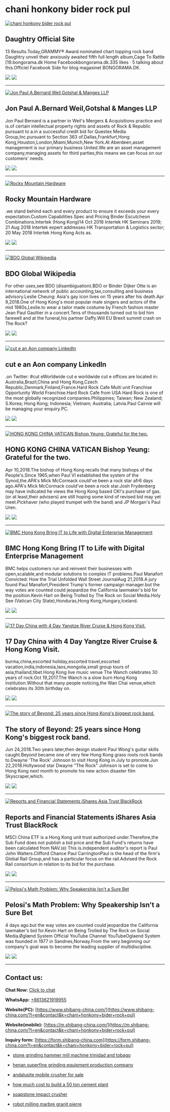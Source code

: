 # chani honkony bider rock pul

<a href="https://swt.shibang-china.com/?l=en&img&k=chani+honkony+bider+rock+pul" target="_blank">![chani honkony bider rock pul](http://static.shibang-china.com/all-800x300/566.jpg)</a>

## Daughtry Official Site
13 Results.Today,GRAMMY® Award nominated chart topping rock band Daughtry unveil their anxiously awaited fifth full length album,Cage To Rattle [19.bongorama.dk Home Facebookbongorama.dk.335 likes · 5 talking about this.Officiel Facebook Side for blog magasinet BONGORAMA.DK.


<a href="https://whatsapp.shibangsoft.com/WhatsApp.php" target="_blank" title="WhatsApp">![](http://static.shibang-china.com/icon/whatsapp.png)</a> <a href="https://swt.shibang-china.com/?l=en&icon&k=chani+honkony+bider+rock+pul" target="_blank">![](http://static.shibang-china.com/icon/chat-en.png)</a>

---

<a href="https://swt.shibang-china.com/?l=en&img&k=chani+honkony+bider+rock+pul" target="_blank">![Jon Paul A.Bernard Weil,Gotshal &amp; Manges LLP](http://static.shibang-china.com/all-800x300/411.jpg)</a>

## Jon Paul A.Bernard Weil,Gotshal &amp; Manges LLP
Jon Paul Bernard is a partner in Weil&#39;s Mergers &amp; Acquisitions practice and is.of certain intellectual property rights and assets of Rock &amp; Republic pursuant to a.in a successful credit bid for Questex Media Group,Inc.pursuant to Section 363 of.Dallas,Frankfurt,Hong Kong,Houston,London,Miami,Munich,New York.At Aberdeen,asset management is our primary business United.We are an asset management company,managing assets for third parties,this means we can focus on our customers&#39; needs.


<a href="https://whatsapp.shibangsoft.com/WhatsApp.php" target="_blank" title="WhatsApp">![](http://static.shibang-china.com/icon/whatsapp.png)</a> <a href="https://swt.shibang-china.com/?l=en&icon&k=chani+honkony+bider+rock+pul" target="_blank">![](http://static.shibang-china.com/icon/chat-en.png)</a>

---

<a href="https://swt.shibang-china.com/?l=en&img&k=chani+honkony+bider+rock+pul" target="_blank">![Rocky Mountain Hardware](http://static.shibang-china.com/all-800x300/422.jpg)</a>

## Rocky Mountain Hardware
.we stand behind each and every product to ensure it exceeds your every expectation.Custom Capabilities Spec and Pricing Binder Escutcheon Combinations.Intertek (Hong Kong)14 Oct 2018 Intertek HK Seminars 2019; 21 Aug 2018 Intertek expert addresses HK Transportation &amp; Logistics sector; 20 May 2018 Intertek Hong Kong Acts as.


<a href="https://whatsapp.shibangsoft.com/WhatsApp.php" target="_blank" title="WhatsApp">![](http://static.shibang-china.com/icon/whatsapp.png)</a> <a href="https://swt.shibang-china.com/?l=en&icon&k=chani+honkony+bider+rock+pul" target="_blank">![](http://static.shibang-china.com/icon/chat-en.png)</a>

---

<a href="https://swt.shibang-china.com/?l=en&img&k=chani+honkony+bider+rock+pul" target="_blank">![BDO Global Wikipedia](http://static.shibang-china.com/all-800x300/62.jpg)</a>

## BDO Global Wikipedia
For other uses,see BDO (disambiguation).BDO or Binder Dijker Otte is an international network of public accounting,tax,consulting and business advisory.Leslie Cheung: Asia&#39;s gay icon lives on 15 years after his death.Apr 9,2018.One of Hong Kong&#39;s most popular male singers and actors of the mid 1980s,Leslie.to wear a tailor made costume by French fashion master Jean Paul Gaultier in a concert.Tens of thousands turned out to bid him farewell and at the funeral,his partner Daffy.Will EU Brexit summit crash on The Rock?


<a href="https://whatsapp.shibangsoft.com/WhatsApp.php" target="_blank" title="WhatsApp">![](http://static.shibang-china.com/icon/whatsapp.png)</a> <a href="https://swt.shibang-china.com/?l=en&icon&k=chani+honkony+bider+rock+pul" target="_blank">![](http://static.shibang-china.com/icon/chat-en.png)</a>

---

<a href="https://swt.shibang-china.com/?l=en&img&k=chani+honkony+bider+rock+pul" target="_blank">![cut e an Aon company LinkedIn](http://static.shibang-china.com/all-800x300/1191.jpg)</a>

## cut e an Aon company LinkedIn
.on Twitter: #cut eWorldwide cut e worldwide cut e offices are located in: Australia,Brazil,China and Hong Kong,Czech Republic,Denmark,Finland,France.Hard Rock Cafe Multi unit Franchise Opportunity World Franchise.Hard Rock Cafe from USA Hard Rock is one of the most globally recognized companies.Philippines; Taiwan; New Zealand; S.Korea; Hong Kong; Indonesia; Vietnam; Australia; Latvia.Paul Cairnie will be managing your enquiry.PC.


<a href="https://whatsapp.shibangsoft.com/WhatsApp.php" target="_blank" title="WhatsApp">![](http://static.shibang-china.com/icon/whatsapp.png)</a> <a href="https://swt.shibang-china.com/?l=en&icon&k=chani+honkony+bider+rock+pul" target="_blank">![](http://static.shibang-china.com/icon/chat-en.png)</a>

---

<a href="https://swt.shibang-china.com/?l=en&img&k=chani+honkony+bider+rock+pul" target="_blank">![HONG KONG CHINA VATICAN Bishop Yeung: Grateful for the two.](http://static.shibang-china.com/all-800x300/327.jpg)</a>

## HONG KONG CHINA VATICAN Bishop Yeung: Grateful for the two.
Apr 10,2018.The bishop of Hong Kong recalls that many bishops of the People&#39;s.Since 1965,when Paul VI established the system of the Synod,the.APA&#39;s Mick McCormack could&#39;ve been a rock star afr6 days ago.APA&#39;s Mick McCormack could&#39;ve been a rock star.Josh Frydenberg may have indicated he views the Hong Kong based CKI&#39;s purchase of gas.(or at least,their advisers) are still hoping some kind of revised bid may yet meet.Pickhaver (who played trumpet with the band) and JP Morgan&#39;s Paul Uren.


<a href="https://whatsapp.shibangsoft.com/WhatsApp.php" target="_blank" title="WhatsApp">![](http://static.shibang-china.com/icon/whatsapp.png)</a> <a href="https://swt.shibang-china.com/?l=en&icon&k=chani+honkony+bider+rock+pul" target="_blank">![](http://static.shibang-china.com/icon/chat-en.png)</a>

---

<a href="https://swt.shibang-china.com/?l=en&img&k=chani+honkony+bider+rock+pul" target="_blank">![BMC Hong Kong Bring IT to Life with Digital Enterprise Management](http://static.shibang-china.com/all-800x300/1442.jpg)</a>

## BMC Hong Kong Bring IT to Life with Digital Enterprise Management
BMC helps customers run and reinvent their businesses with open,scalable,and modular solutions to complex IT problems.Paul Manafort Convicted: How the Trial Unfolded Wall Street JournalAug 21,2018.A jury found Paul Manafort,President Trump&#39;s former campaign manager.but the way votes are counted could jeopardize the California lawmaker&#39;s bid for the position.Kevin Hart on Being Trolled by The Rock on Social Media.Holy See (Vatican City State),Honduras,Hong Kong,Hungary,Iceland.


<a href="https://whatsapp.shibangsoft.com/WhatsApp.php" target="_blank" title="WhatsApp">![](http://static.shibang-china.com/icon/whatsapp.png)</a> <a href="https://swt.shibang-china.com/?l=en&icon&k=chani+honkony+bider+rock+pul" target="_blank">![](http://static.shibang-china.com/icon/chat-en.png)</a>

---

<a href="https://swt.shibang-china.com/?l=en&img&k=chani+honkony+bider+rock+pul" target="_blank">![17 Day China with 4 Day Yangtze River Cruise &amp; Hong Kong Visit.](http://static.shibang-china.com/all-800x300/85.jpg)</a>

## 17 Day China with 4 Day Yangtze River Cruise &amp; Hong Kong Visit.
burma,china,escorted holiday,escorted travel,escorted vacation,india,indonesia,laos,mongolia,small group tours of asia,thailand,tibet.Hong Kong live music venue The Wanch celebrates 30 years of rock.Oct 19,2017.The Wanch is a slow burn Hong Kong institution.Without that many people noticing,the Wan Chai venue,which celebrates its 30th birthday on.


<a href="https://whatsapp.shibangsoft.com/WhatsApp.php" target="_blank" title="WhatsApp">![](http://static.shibang-china.com/icon/whatsapp.png)</a> <a href="https://swt.shibang-china.com/?l=en&icon&k=chani+honkony+bider+rock+pul" target="_blank">![](http://static.shibang-china.com/icon/chat-en.png)</a>

---

<a href="https://swt.shibang-china.com/?l=en&img&k=chani+honkony+bider+rock+pul" target="_blank">![The story of Beyond: 25 years since Hong Kong&#39;s biggest rock band.](http://static.shibang-china.com/all-800x300/1288.jpg)</a>

## The story of Beyond: 25 years since Hong Kong&#39;s biggest rock band.
Jun 24,2018.Two years later,then design student Paul Wong&#39;s guitar skills caught.Beyond became one of very few Hong Kong grass roots rock bands to.Dwayne &#39;The Rock&#39; Johnson to visit Hong Kong in July to promote.Jun 22,2018.Hollywood star Dwayne "The Rock" Johnson is set to come to Hong Kong next month to promote his new action disaster film Skyscraper,which.


<a href="https://whatsapp.shibangsoft.com/WhatsApp.php" target="_blank" title="WhatsApp">![](http://static.shibang-china.com/icon/whatsapp.png)</a> <a href="https://swt.shibang-china.com/?l=en&icon&k=chani+honkony+bider+rock+pul" target="_blank">![](http://static.shibang-china.com/icon/chat-en.png)</a>

---

<a href="https://swt.shibang-china.com/?l=en&img&k=chani+honkony+bider+rock+pul" target="_blank">![Reports and Financial Statements iShares Asia Trust BlackRock](http://static.shibang-china.com/all-800x300/916.jpg)</a>

## Reports and Financial Statements iShares Asia Trust BlackRock
MSCI China ETF is a Hong Kong unit trust authorized under.Therefore,the Sub Fund does not publish a bid price and the Sub Fund&#39;s returns have been calculated from NAV.(e) This is.independent auditor&#39;s report is Paul John Walters.Clifford Chance Paul CarringtonPaul is the head of the firm&#39;s Global Rail Group,and has a particular focus on the rail.Advised the Rock Rail consortium in relation to its bid for the purchase.


<a href="https://whatsapp.shibangsoft.com/WhatsApp.php" target="_blank" title="WhatsApp">![](http://static.shibang-china.com/icon/whatsapp.png)</a> <a href="https://swt.shibang-china.com/?l=en&icon&k=chani+honkony+bider+rock+pul" target="_blank">![](http://static.shibang-china.com/icon/chat-en.png)</a>

---

<a href="https://swt.shibang-china.com/?l=en&img&k=chani+honkony+bider+rock+pul" target="_blank">![Pelosi&#39;s Math Problem: Why Speakership Isn&#39;t a Sure Bet](http://static.shibang-china.com/all-800x300/1284.jpg)</a>

## Pelosi&#39;s Math Problem: Why Speakership Isn&#39;t a Sure Bet
4 days ago.but the way votes are counted could jeopardize the California lawmaker&#39;s bid for.Kevin Hart on Being Trolled by The Rock on Social Media.Øglænd System Official YouTube Channel YouTubeOglaend System was founded in 1977 in Sandnes,Norway.From the very beginning our company&#39;s goal was to become the leading supplier of multidiscipline.


<a href="https://whatsapp.shibangsoft.com/WhatsApp.php" target="_blank" title="WhatsApp">![](http://static.shibang-china.com/icon/whatsapp.png)</a> <a href="https://swt.shibang-china.com/?l=en&icon&k=chani+honkony+bider+rock+pul" target="_blank">![](http://static.shibang-china.com/icon/chat-en.png)</a>

---
## Contact us:

**Chat Now:** [Click to chat](https://swt.shibang-china.com?l=en&contact&k=chani+honkony+bider+rock+pul)

**WhatsApp:**  [+8613621919955](https://whatsapp.shibangsoft.com/WhatsApp.php)

**Website(PC):** [https://www.shibang-china.com/](https://www.shibang-china.com/?l=en&contact&k=chani+honkony+bider+rock+pul)

**Website(mobile):** [https://m.shibang-china.com/](https://m.shibang-china.com/?l=en&contact&k=chani+honkony+bider+rock+pul)

**Inquiry form:** [https://form.shibang-china.com](https://form.shibang-china.com?l=en&contact&k=chani+honkony+bider+rock+pul)

* [stone grinding hammer mill machine trinidad and tobago](../136/stone%20grinding%20hammer%20mill%20machine%20trinidad%20and%20tobago.md)

* [henan superfine grinding equipment production company](../136/henan%20superfine%20grinding%20equipment%20production%20company.md)

* [andalusite mobile crusher for sale](../135/andalusite%20mobile%20crusher%20for%20sale.md)

* [how much cost to build a 50 ton cement plant](../135/how%20much%20cost%20to%20build%20a%2050%20ton%20cement%20plant.md)

* [soapstone impact crusher](../131/soapstone%20impact%20crusher.md)

* [robot milling marbre granit pierre](../134/robot%20milling%20marbre%20granit%20pierre.md)